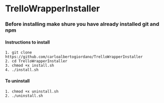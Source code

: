 # TrelloWrapperInstaller

### Before installing make shure you have already installed git and npm

#### Instructions to install
```
1. git clone https://github.com/carloalbertogiordano/TrelloWrapperInstaller
2. cd TrelloWrapperInstaller
3. chmod +x install.sh
4. ./install.sh
```

#### To uninstall
```
1. chmod +x uninstall.sh
2. ./uninstall.sh
```
